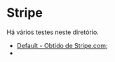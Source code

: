 # Stripe

Há vários testes neste diretório.

- [Default - Obtido de Stripe.com](Standart_Sample/README.md);
- 